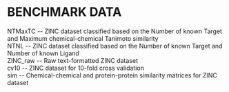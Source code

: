 # BENCHMARK DATA
NTMaxTC -- ZINC dataset classified based on the Number of known Target and Maximum chemical-chemical Tanimoto similarity </br>
NTNL -- ZINC dataset classified based on the Number of known Target and Number of known Ligand </br>
ZINC_raw -- Raw text-formatted ZINC dataset </br>
cv10 -- ZINC dataset for 10-fold cross validation </br>
sim -- Chemical-chemical and protein-protein similarity matrices for ZINC dataset </br>
